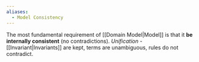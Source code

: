```yaml
---
aliases:
  - Model Consistency
---
```

The most fundamental requirement of [[Domain Model|Model]] is that it **be internally consistent** (no contradictions). *Unification* - [[Invariant|Invariants]] are kept, terms are unambiguous, rules do not contradict.

